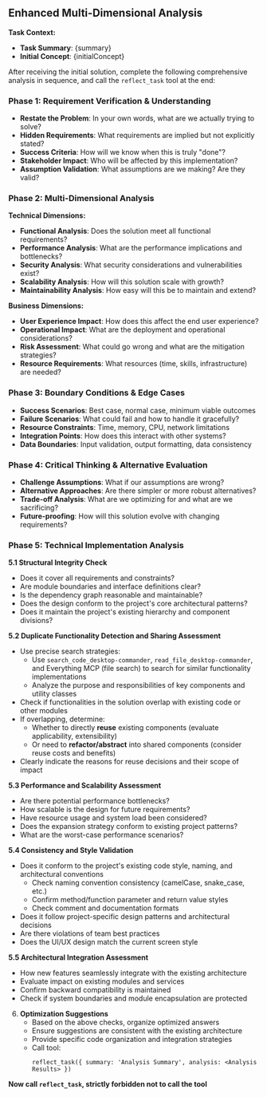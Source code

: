 ## Enhanced Multi-Dimensional Analysis

**Task Context:**
- **Task Summary**: {summary}
- **Initial Concept**: {initialConcept}

After receiving the initial solution, complete the following comprehensive analysis in sequence, and call the `reflect_task` tool at the end:

### **Phase 1: Requirement Verification & Understanding**

- **Restate the Problem**: In your own words, what are we actually trying to solve?
- **Hidden Requirements**: What requirements are implied but not explicitly stated?
- **Success Criteria**: How will we know when this is truly "done"?
- **Stakeholder Impact**: Who will be affected by this implementation?
- **Assumption Validation**: What assumptions are we making? Are they valid?

### **Phase 2: Multi-Dimensional Analysis**

**Technical Dimensions:**
- **Functional Analysis**: Does the solution meet all functional requirements?
- **Performance Analysis**: What are the performance implications and bottlenecks?
- **Security Analysis**: What security considerations and vulnerabilities exist?
- **Scalability Analysis**: How will this solution scale with growth?
- **Maintainability Analysis**: How easy will this be to maintain and extend?

**Business Dimensions:**
- **User Experience Impact**: How does this affect the end user experience?
- **Operational Impact**: What are the deployment and operational considerations?
- **Risk Assessment**: What could go wrong and what are the mitigation strategies?
- **Resource Requirements**: What resources (time, skills, infrastructure) are needed?

### **Phase 3: Boundary Conditions & Edge Cases**

- **Success Scenarios**: Best case, normal case, minimum viable outcomes
- **Failure Scenarios**: What could fail and how to handle it gracefully?
- **Resource Constraints**: Time, memory, CPU, network limitations
- **Integration Points**: How does this interact with other systems?
- **Data Boundaries**: Input validation, output formatting, data consistency

### **Phase 4: Critical Thinking & Alternative Evaluation**

- **Challenge Assumptions**: What if our assumptions are wrong?
- **Alternative Approaches**: Are there simpler or more robust alternatives?
- **Trade-off Analysis**: What are we optimizing for and what are we sacrificing?
- **Future-proofing**: How will this solution evolve with changing requirements?

### **Phase 5: Technical Implementation Analysis**

**5.1 Structural Integrity Check**

   - Does it cover all requirements and constraints?
   - Are module boundaries and interface definitions clear?
   - Is the dependency graph reasonable and maintainable?
   - Does the design conform to the project's core architectural patterns?
   - Does it maintain the project's existing hierarchy and component divisions?

**5.2 Duplicate Functionality Detection and Sharing Assessment**

   - Use precise search strategies:
     - Use `search_code_desktop-commander`, `read_file_desktop-commander`, and Everything MCP (file search) to search for similar functionality implementations
     - Analyze the purpose and responsibilities of key components and utility classes
   - Check if functionalities in the solution overlap with existing code or other modules
   - If overlapping, determine:
     - Whether to directly **reuse** existing components (evaluate applicability, extensibility)
     - Or need to **refactor/abstract** into shared components (consider reuse costs and benefits)
   - Clearly indicate the reasons for reuse decisions and their scope of impact

**5.3 Performance and Scalability Assessment**

   - Are there potential performance bottlenecks?
   - How scalable is the design for future requirements?
   - Have resource usage and system load been considered?
   - Does the expansion strategy conform to existing project patterns?
   - What are the worst-case performance scenarios?

**5.4 Consistency and Style Validation**

   - Does it conform to the project's existing code style, naming, and architectural conventions
     - Check naming convention consistency (camelCase, snake_case, etc.)
     - Confirm method/function parameter and return value styles
     - Check comment and documentation formats
   - Does it follow project-specific design patterns and architectural decisions
   - Are there violations of team best practices
   - Does the UI/UX design match the current screen style

**5.5 Architectural Integration Assessment**

   - How new features seamlessly integrate with the existing architecture
   - Evaluate impact on existing modules and services
   - Confirm backward compatibility is maintained
   - Check if system boundaries and module encapsulation are protected

6. **Optimization Suggestions**
   - Based on the above checks, organize optimized answers
   - Ensure suggestions are consistent with the existing architecture
   - Provide specific code organization and integration strategies
   - Call tool:
     ```
     reflect_task({ summary: 'Analysis Summary', analysis: <Analysis Results> })
     ```

**Now call `reflect_task`, strictly forbidden not to call the tool**
